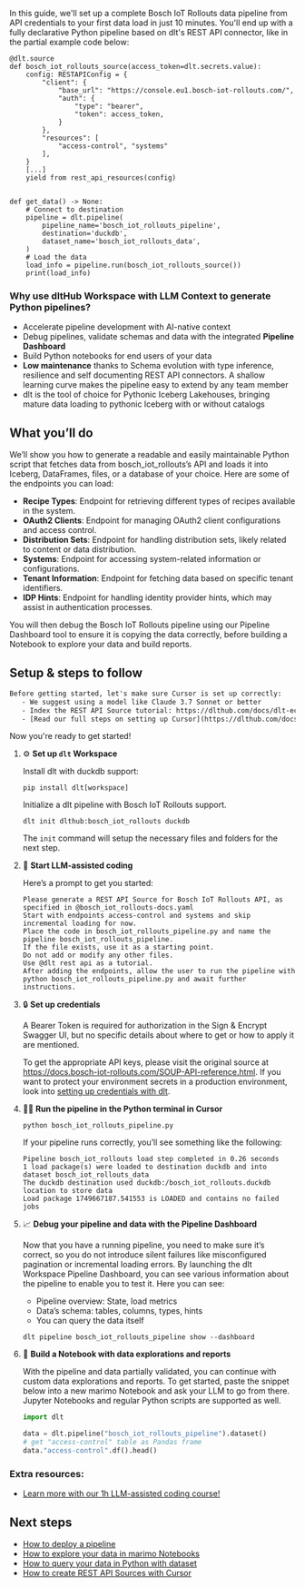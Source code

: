 In this guide, we'll set up a complete Bosch IoT Rollouts data pipeline from API credentials to your first data load in just 10 minutes. You'll end up with a fully declarative Python pipeline based on dlt's REST API connector, like in the partial example code below:

```python-outcome
@dlt.source
def bosch_iot_rollouts_source(access_token=dlt.secrets.value):
    config: RESTAPIConfig = {
        "client": {
            "base_url": "https://console.eu1.bosch-iot-rollouts.com/",
            "auth": {
                "type": "bearer",
                "token": access_token,
            }
        },
        "resources": [
            "access-control", "systems"
        ],
    }
    [...]
    yield from rest_api_resources(config)


def get_data() -> None:
    # Connect to destination
    pipeline = dlt.pipeline(
        pipeline_name='bosch_iot_rollouts_pipeline',
        destination='duckdb',
        dataset_name='bosch_iot_rollouts_data', 
    )
    # Load the data
    load_info = pipeline.run(bosch_iot_rollouts_source())
    print(load_info) 
```

### Why use dltHub Workspace with LLM Context to generate Python pipelines?

- Accelerate pipeline development with AI-native context
- Debug pipelines, validate schemas and data with the integrated **Pipeline Dashboard**
- Build Python notebooks for end users of your data
- **Low maintenance** thanks to Schema evolution with type inference, resilience and self documenting REST API connectors. A shallow learning curve makes the pipeline easy to extend by any team member
- dlt is the tool of choice for Pythonic Iceberg Lakehouses, bringing mature data loading to pythonic Iceberg with or without catalogs

## What you’ll do

We’ll show you how to generate a readable and easily maintainable Python script that fetches data from bosch_iot_rollouts’s API and loads it into Iceberg, DataFrames, files, or a database of your choice. Here are some of the endpoints you can load:

- **Recipe Types**: Endpoint for retrieving different types of recipes available in the system.
- **OAuth2 Clients**: Endpoint for managing OAuth2 client configurations and access control.
- **Distribution Sets**: Endpoint for handling distribution sets, likely related to content or data distribution.
- **Systems**: Endpoint for accessing system-related information or configurations.
- **Tenant Information**: Endpoint for fetching data based on specific tenant identifiers.
- **IDP Hints**: Endpoint for handling identity provider hints, which may assist in authentication processes.

You will then debug the Bosch IoT Rollouts pipeline using our Pipeline Dashboard tool to ensure it is copying the data correctly, before building a Notebook to explore your data and build reports.

## Setup & steps to follow

```default
Before getting started, let's make sure Cursor is set up correctly:
   - We suggest using a model like Claude 3.7 Sonnet or better
   - Index the REST API Source tutorial: https://dlthub.com/docs/dlt-ecosystem/verified-sources/rest_api/ and add it to context as **@dlt rest api**
   - [Read our full steps on setting up Cursor](https://dlthub.com/docs/dlt-ecosystem/llm-tooling/cursor-restapi#23-configuring-cursor-with-documentation)
```

Now you're ready to get started!

1. ⚙️ **Set up `dlt` Workspace**
    
    Install dlt with duckdb support:
    ```shell
    pip install dlt[workspace]
    ```

    Initialize a dlt pipeline with Bosch IoT Rollouts support.
    ```shell
    dlt init dlthub:bosch_iot_rollouts duckdb
    ```

    The `init` command will setup the necessary files and folders for the next step.
    
2. 🤠 **Start LLM-assisted coding**
    
    Here’s a prompt to get you started:
    
    ```prompt
    Please generate a REST API Source for Bosch IoT Rollouts API, as specified in @bosch_iot_rollouts-docs.yaml 
    Start with endpoints access-control and systems and skip incremental loading for now. 
    Place the code in bosch_iot_rollouts_pipeline.py and name the pipeline bosch_iot_rollouts_pipeline. 
    If the file exists, use it as a starting point. 
    Do not add or modify any other files. 
    Use @dlt rest api as a tutorial. 
    After adding the endpoints, allow the user to run the pipeline with python bosch_iot_rollouts_pipeline.py and await further instructions.
    ```

    
3. 🔒 **Set up credentials** 
    
    A Bearer Token is required for authorization in the Sign & Encrypt Swagger UI, but no specific details about where to get or how to apply it are mentioned.
    
    To get the appropriate API keys, please visit the original source at https://docs.bosch-iot-rollouts.com/SOUP-API-reference.html.
    If you want to protect your environment secrets in a production environment, look into [setting up credentials with dlt](https://dlthub.com/docs/walkthroughs/add_credentials).
    
4. 🏃‍♀️ **Run the pipeline in the Python terminal in Cursor**
    
    ```shell
    python bosch_iot_rollouts_pipeline.py
    ```
    
    If your pipeline runs correctly, you’ll see something like the following:
    
    ```shell
    Pipeline bosch_iot_rollouts load step completed in 0.26 seconds
    1 load package(s) were loaded to destination duckdb and into dataset bosch_iot_rollouts_data
    The duckdb destination used duckdb:/bosch_iot_rollouts.duckdb location to store data
    Load package 1749667187.541553 is LOADED and contains no failed jobs
    ```
    
5. 📈 **Debug your pipeline and data with the Pipeline Dashboard**

    Now that you have a running pipeline, you need to make sure it’s correct, so you do not introduce silent failures like misconfigured pagination or incremental loading errors. By launching the dlt Workspace Pipeline Dashboard, you can see various information about the pipeline to enable you to test it. Here you can see:
    - Pipeline overview: State, load metrics
    - Data’s schema: tables, columns, types, hints
    - You can query the data itself
    
    ```shell
    dlt pipeline bosch_iot_rollouts_pipeline show --dashboard
    ```
    
6. 🐍 **Build a Notebook with data explorations and reports**

    With the pipeline and data partially validated, you can continue with custom data explorations and reports. To get started, paste the snippet below into a new marimo Notebook and ask your LLM to go from there. Jupyter Notebooks and regular Python scripts are supported as well.

    
    ```python
    import dlt

   data = dlt.pipeline("bosch_iot_rollouts_pipeline").dataset()
   # get "access-control" table as Pandas frame
   data."access-control".df().head()
    ```

### Extra resources:

- [Learn more with our 1h LLM-assisted coding course!](https://www.youtube.com/watch?v=GGid70rnJuM)

## Next steps

- [How to deploy a pipeline](https://dlthub.com/docs/walkthroughs/deploy-a-pipeline)
- [How to explore your data in marimo Notebooks](https://dlthub.com/docs/general-usage/dataset-access/marimo)
- [How to query your data in Python with dataset](https://dlthub.com/docs/general-usage/dataset-access/dataset)
- [How to create REST API Sources with Cursor](https://dlthub.com/docs/dlt-ecosystem/llm-tooling/cursor-restapi)